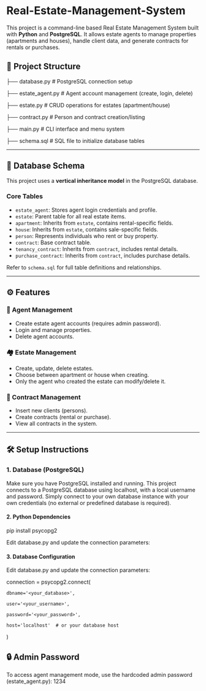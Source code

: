 # Real-Estate-Management-System

This project is a command-line based Real Estate Management System built with **Python** and **PostgreSQL**. It allows estate agents to manage properties (apartments and houses), handle client data, and generate contracts for rentals or purchases.

## 📁 Project Structure
├── database.py # PostgreSQL connection setup

├── estate_agent.py # Agent account management (create, login, delete)

├── estate.py # CRUD operations for estates (apartment/house)

├── contract.py # Person and contract creation/listing

├── main.py # CLI interface and menu system

├── schema.sql # SQL file to initialize database tables

---

## 🧩 Database Schema

This project uses a **vertical inheritance model** in the PostgreSQL database.

### Core Tables

- `estate_agent`: Stores agent login credentials and profile.
- `estate`: Parent table for all real estate items.
- `apartment`: Inherits from `estate`, contains rental-specific fields.
- `house`: Inherits from `estate`, contains sale-specific fields.
- `person`: Represents individuals who rent or buy property.
- `contract`: Base contract table.
- `tenancy_contract`: Inherits from `contract`, includes rental details.
- `purchase_contract`: Inherits from `contract`, includes purchase details.

Refer to `schema.sql` for full table definitions and relationships.

---

## ⚙️ Features

### 👤 Agent Management
- Create estate agent accounts (requires admin password).
- Login and manage properties.
- Delete agent accounts.

### 🏘️ Estate Management
- Create, update, delete estates.
- Choose between apartment or house when creating.
- Only the agent who created the estate can modify/delete it.

### 📑 Contract Management
- Insert new clients (persons).
- Create contracts (rental or purchase).
- View all contracts in the system.

---

## 🛠️ Setup Instructions

### 1. Database (PostgreSQL)
Make sure you have PostgreSQL installed and running.
This project connects to a PostgreSQL database using localhost, with a local username and password.
Simply connect to your own database instance with your own credentials (no external or predefined database is required).


#### 2. Python Dependencies
pip install psycopg2

Edit database.py and update the connection parameters:

#### 3. Database Configuration

Edit database.py and update the connection parameters:

connection = psycopg2.connect(

    dbname='<your_database>',
    
    user='<your_username>',
    
    password='<your_password>',
    
    host='localhost'  # or your database host
)

## 🔒 Admin Password

To access agent management mode, use the hardcoded admin password (estate_agent.py): 1234
